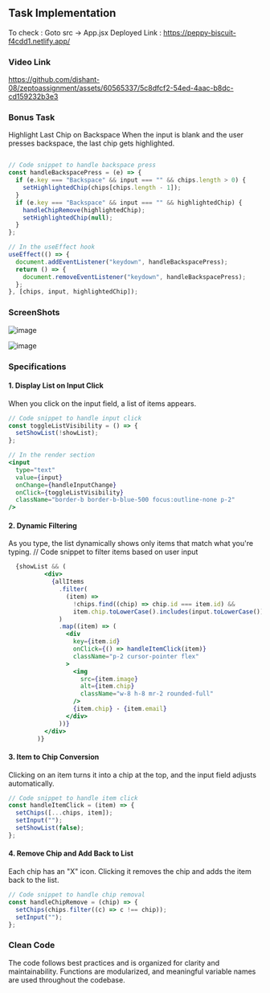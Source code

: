 ## Task Implementation

To check : Goto  src -> App.jsx
Deployed Link :  https://peppy-biscuit-f4cdd1.netlify.app/

### Video Link

https://github.com/dishant-08/zeptoassignment/assets/60565337/5c8dfcf2-54ed-4aac-b8dc-cd159232b3e3



### Bonus Task

Highlight Last Chip on Backspace
When the input is blank and the user presses backspace, the last chip gets highlighted.

``` jsx

// Code snippet to handle backspace press
const handleBackspacePress = (e) => {
  if (e.key === "Backspace" && input === "" && chips.length > 0) {
    setHighlightedChip(chips[chips.length - 1]);
  }
  if (e.key === "Backspace" && input === "" && highlightedChip) {
    handleChipRemove(highlightedChip);
    setHighlightedChip(null);
  }
};

// In the useEffect hook
useEffect(() => {
  document.addEventListener("keydown", handleBackspacePress);
  return () => {
    document.removeEventListener("keydown", handleBackspacePress);
  };
}, [chips, input, highlightedChip]);


```
### ScreenShots

![image](https://github.com/dishant-08/zeptoassignment/assets/60565337/ad7524e8-a5ad-44bc-b491-17438076b1ff)


![image](https://github.com/dishant-08/zeptoassignment/assets/60565337/238aa283-f7de-4b84-a2cd-428989c6380a)




### Specifications

#### 1. Display List on Input Click

When you click on the input field, a list of items appears.

```jsx
// Code snippet to handle input click
const toggleListVisibility = () => {
  setShowList(!showList);
};

// In the render section
<input
  type="text"
  value={input}
  onChange={handleInputChange}
  onClick={toggleListVisibility}
  className="border-b border-b-blue-500 focus:outline-none p-2"
/>

```

#### 2. Dynamic Filtering
As you type, the list dynamically shows only items that match what you're typing.
// Code snippet to filter items based on user input
``` jsx
  {showList && (
          <div>
            {allItems
              .filter(
                (item) =>
                  !chips.find((chip) => chip.id === item.id) &&
                  item.chip.toLowerCase().includes(input.toLowerCase())
              )
              .map((item) => (
                <div
                  key={item.id}
                  onClick={() => handleItemClick(item)}
                  className="p-2 cursor-pointer flex"
                >
                  <img
                    src={item.image}
                    alt={item.chip}
                    className="w-8 h-8 mr-2 rounded-full"
                  />
                  {item.chip} - {item.email}
                </div>
              ))}
          </div>
        )}
```
 #### 3. Item to Chip Conversion
Clicking on an item turns it into a chip at the top, and the input field adjusts automatically.

``` jsx
// Code snippet to handle item click
const handleItemClick = (item) => {
  setChips([...chips, item]);
  setInput("");
  setShowList(false);
};
```
#### 4. Remove Chip and Add Back to List
Each chip has an "X" icon. Clicking it removes the chip and adds the item back to the list.

``` jsx
// Code snippet to handle chip removal
const handleChipRemove = (chip) => {
  setChips(chips.filter((c) => c !== chip));
  setInput("");
};
```

### Clean Code
The code follows best practices and is organized for clarity and maintainability. Functions are modularized, and meaningful variable names are used throughout the codebase.





